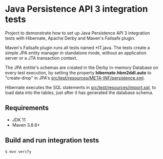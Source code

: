 # Java Persistence API 3 integration tests

Project to demonstrate how to set up Java Persistence API 3 integration tests with Hibernate, Apache Derby and Maven's 
Failsafe plugin.

Maven's Failsafe plugin runs all tests named *IT.java. The tests create a simple JPA entity manager in standalone mode, 
without an application server or a JTA transaction context.

The JPA entitie's schemas are created in the Derby in-memory Database on every test execution, by setting the property 
**hibernate.hbm2ddl.auto** to "create-drop" in JPA's [src/test/resources/META-INF/persistence.xml](./src/test/resources/META-INF/persistence.xml).

Hibernate executes the SQL statements in [src/test/resources/import.sql](./src/test/resources/import.sql), to load data 
into the tables, just after it has generated the database schema. 

## Requirements

- JDK 11
- Maven 3.8.6+

## Build and run integration tests

    $ mvn verify